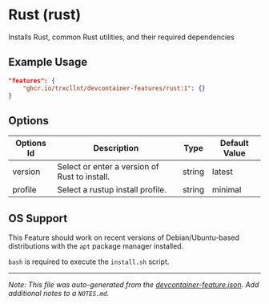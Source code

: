 
# Rust (rust)

Installs Rust, common Rust utilities, and their required dependencies

## Example Usage

```json
"features": {
    "ghcr.io/trxcllnt/devcontainer-features/rust:1": {}
}
```

## Options

| Options Id | Description | Type | Default Value |
|-----|-----|-----|-----|
| version | Select or enter a version of Rust to install. | string | latest |
| profile | Select a rustup install profile. | string | minimal |



## OS Support

This Feature should work on recent versions of Debian/Ubuntu-based distributions with the `apt` package manager installed.

`bash` is required to execute the `install.sh` script.


---

_Note: This file was auto-generated from the [devcontainer-feature.json](https://github.com/trxcllnt/devcontainer-features/blob/main/src/rust/devcontainer-feature.json).  Add additional notes to a `NOTES.md`._
